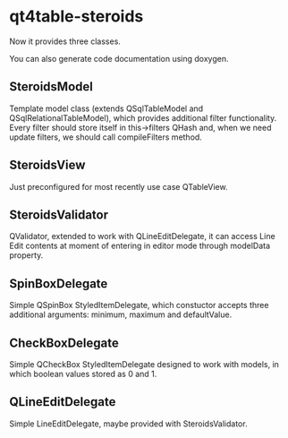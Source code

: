 qt4table-steroids
=================

Now it provides three classes.

You can also generate code documentation using doxygen.

## SteroidsModel

Template model class (extends QSqlTableModel and QSqlRelationalTableModel), which provides additional filter
functionality. Every filter should store itself in this->filters QHash and, when we need update filters, we should
call compileFilters method.

## SteroidsView

Just preconfigured for most recently use case QTableView.

## SteroidsValidator

QValidator, extended to work with QLineEditDelegate, it can access Line Edit contents at moment of entering in editor
mode through modelData property.

## SpinBoxDelegate

Simple QSpinBox StyledItemDelegate, which constuctor accepts three additional arguments: minimum, maximum and
defaultValue.

## CheckBoxDelegate

Simple QCheckBox StyledItemDelegate designed to work with models, in which boolean values stored as 0 and 1.

## QLineEditDelegate

Simple LineEditDelegate, maybe provided with SteroidsValidator.
